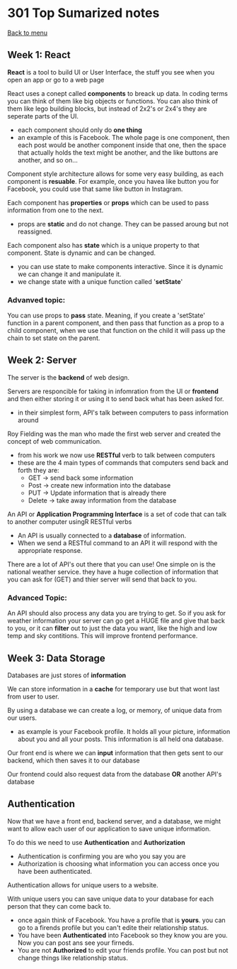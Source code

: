 # 301 Top Sumarized notes

[Back to menu](../README.md)

## Week 1: React

**React** is a tool to build UI or User Interface, the stuff you see when you open an app or go to a web page

React uses a conept called **components** to breack up data. In coding terms you can think of them like big objects or functions. You can also think of them like lego building blocks, but instead of 2x2's or 2x4's they are seperate parts of the UI. 
- each component should only do **one thing**
- an example of this is Facebook. The whole page is one component, then each post would be another component inside that one, then the space that actually holds the text might be another, and the like buttons are another, and so on...
 
 Component style architecture allows for some very easy building, as each component is **resuable**. For example, once you havea like button you for Facebook, you could use that same like button in Instagram.

 Each component has **properties** or **props** which can be used to pass information from one to the next. 
- props are **static** and do not change. They can be passed aroung but not reassigned.

 Each component also has **state** which is a unique property to that component. State is dynamic and can be changed.
 - you can use state to make components interactive. Since it is dynamic we can change it and manipulate it. 
 - we change state with a unique function called '**setState**'

 ### Advanved topic:
 You can use props to **pass** state. Meaning, if you create a 'setState' function in a parent component, and then pass that function as a prop to a child component, when we use that function on the child it will pass up the chain to set state on the parent. 

## Week 2: Server

The server is the **backend** of web design. 

Servers are responcible for taking in infomration from the UI or **frontend** and then either storing it or using it to send back what has been asked for. 
- in their simplest form, API's talk between computers to pass information around

Roy Fielding was the man who made the first web server and created the concept of web communication.  
- from his work we now use **RESTful** verb to talk between computers
- these are the 4 main types of commands that computers send back and forth they are:
    - GET -> send back some information
    - Post -> create new information into the database
    - PUT -> Update information that is already there
    - Delete -> take away information from the database

An API or **Application Programming Interface** is a set of code that can talk to another computer usingR RESTful verbs
- An API is usually connected to a **database** of information.
- When we send a RESTful command to an API it will respond with the appropriate response.

There are a lot of API's out there that you can use! One simple on is the national weather service. they have a huge collection of information that you can ask for (GET) and thier server will send that back to you.

### Advanced Topic:
An API should also process any data you are trying to get. So if you ask for weather information your server can go get a HUGE file and give that back to you, or it can **filter** out to just the data you want, like the high and low temp and sky contitions. This will improve frontend performance. 

## Week 3: Data Storage

Databases are just stores of **information**

We can store information in a **cache** for temporary use but that wont last from user to user. 

By using a database we can create a log, or memory, of unique data from our users.
- as example is your Facebook profile. It holds all your picture, information about you and all your posts. This information is all held ona  database.

Our front end is where we can **input** information that then gets sent to our backend, which then saves it to our database

Our frontend could also request data from the database **OR** another API's database

## Authentication

Now that we have a front end, backend server, and a database, we might want to allow each user of our application to save unique information.

To do this we need to use **Authentication** and **Authorization**
- Authentication is confirming you are who you say you are
- Authorization is choosing what information you can access once you have been authenticated.

Authentication allows for unique users to a website.

With unique users you can save unique data to your database for each person that they can come back to.
- once again think of Facebook. You have a profile that is **yours**. you can go to a firends profile but you can't edite their relationship status.
- You have been **Authenticated** into Facebook so they know you are you. Now you can post ans see your firneds.
- You are not **Authorized** to edit your friends profile. You can post but not change things like relationship status.